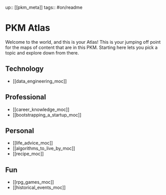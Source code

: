 up:: [[pkm_meta]]
tags:: #on/readme 

# PKM Atlas

Welcome to the world, and this is your Atlas!
This is your jumping off point for the maps of content that are in this PKM.
Starting here lets you pick a topic and explore down from there.

## Technology
- [[data_engineering_moc]]

## Professional
- [[career_knowledge_moc]]
- [[bootstrapping_a_startup_moc]]

## Personal
- [[life_advice_moc]]
- [[algorithms_to_live_by_moc]]
- [[recipe_moc]]

## Fun
- [[rpg_games_moc]]
- [[historical_events_moc]]
